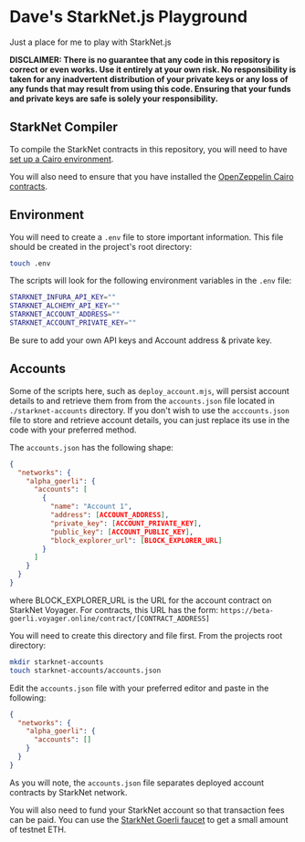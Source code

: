 # Dave's StarkNet.js Playground

Just a place for me to play with StarkNet.js


**DISCLAIMER: There is no guarantee that any code in this repository is correct or even works. Use it entirely at your own risk. No responsibility is taken for any inadvertent distribution of your private keys or any loss of any funds 
that may result from using this code. Ensuring that your funds and private keys are safe is solely your responsibility.**

## StarkNet Compiler

To compile the StarkNet contracts in this repository, you will need to have [set up a Cairo environment](https://starknet.io/docs/quickstart.html).

You will also need to ensure that you have installed the [OpenZeppelin Cairo contracts](https://github.com/OpenZeppelin/cairo-contracts).

## Environment

You will need to create a `.env` file to store important information. This file should be created in the project's root directory:

```bash
touch .env
```

The scripts will look for the following environment variables in the `.env` file:

```bash
STARKNET_INFURA_API_KEY=""
STARKNET_ALCHEMY_API_KEY=""
STARKNET_ACCOUNT_ADDRESS=""
STARKNET_ACCOUNT_PRIVATE_KEY=""
```

Be sure to add your own API keys and Account address & private key.

## Accounts

Some of the scripts here, such as `deploy_account.mjs`, will persist account details to and retrieve them from from the `accounts.json` file located in `./starknet-accounts` directory. If you don't wish to use the `acccounts.json` file to store and retrieve account details, you can just replace its use in the code with your preferred method.

The `accounts.json` has the following shape:

```json
{
  "networks": {
    "alpha_goerli": {
      "accounts": [
        {
          "name": "Account 1",
          "address": [ACCOUNT_ADDRESS],
          "private_key": [ACCOUNT_PRIVATE_KEY],
          "public_key": [ACCOUNT_PUBLIC_KEY],
          "block_explorer_url": [BLOCK_EXPLORER_URL]
        }
      ]
    }
  }
}
```
where BLOCK_EXPLORER_URL is the URL for the account contract on StarkNet Voyager. For contracts, this URL has the form: `https://beta-goerli.voyager.online/contract/[CONTRACT_ADDRESS]`

You will need to create this directory and file first. From the projects root directory:

```bash
mkdir starknet-accounts
touch starknet-accounts/accounts.json
```

Edit the `accounts.json` file with your preferred editor and paste in the following: 

```json
{
  "networks": {
    "alpha_goerli": {
      "accounts": []
    }
  }
}
```

As you will note, the `accounts.json` file separates deployed account contracts by StarkNet network.

You will also need to fund your StarkNet account so that transaction fees can be paid. You can use the [StarkNet Goerli faucet](https://faucet.goerli.starknet.io/) to get a small amount of testnet ETH.
